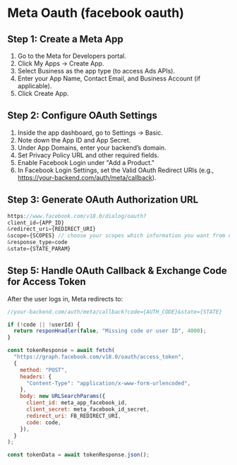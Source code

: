 # Meta Oauth (facebook oauth)

## Step 1: Create a Meta App

1. Go to the Meta for Developers portal.<b1/>
2. Click My Apps → Create App.<b1/>
3. Select Business as the app type (to access Ads APIs).<b1/>
4. Enter your App Name, Contact Email, and Business Account (if applicable).<b1/>
5. Click Create App.<b1/>

## Step 2: Configure OAuth Settings

1. Inside the app dashboard, go to Settings → Basic.
2. Note down the App ID and App Secret.
3. Under App Domains, enter your backend’s domain.
4. Set Privacy Policy URL and other required fields.
5. Enable Facebook Login under "Add a Product."
6. In Facebook Login Settings, set the Valid OAuth Redirect URIs (e.g., https://your-backend.com/auth/meta/callback).

## Step 3: Generate OAuth Authorization URL

```js
https://www.facebook.com/v18.0/dialog/oauth?
client_id={APP_ID}
&redirect_uri={REDIRECT_URI}
&scope={SCOPES} // choose your scopes which information you want from user(e.g, i want ads access ,scope=ads_read,ads_management,business_management)
&response_type=code
&state={STATE_PARAM}

```

## Step 5: Handle OAuth Callback & Exchange Code for Access Token

After the user logs in, Meta redirects to:

```js
//your-backend.com/auth/meta/callback?code={AUTH_CODE}&state={STATE}

if (!code || !userId) {
  return responHnadler(false, "Missing code or user ID", 4000);
}

const tokenResponse = await fetch(
  "https://graph.facebook.com/v18.0/oauth/access_token",
  {
    method: "POST",
    headers: {
      "Content-Type": "application/x-www-form-urlencoded",
    },
    body: new URLSearchParams({
      client_id: meta_app_facebook_id,
      client_secret: meta_facebook_id_secret,
      redirect_uri: FB_REDIRECT_URI,
      code: code,
    }),
  }
);

const tokenData = await tokenResponse.json();
```
